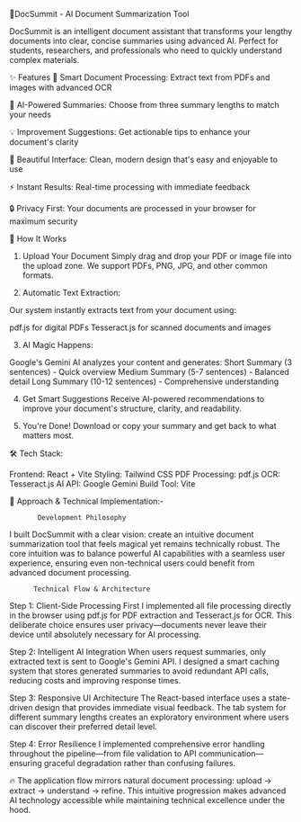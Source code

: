  🚀DocSummit - AI Document Summarization Tool


DocSummit is an intelligent document assistant that transforms your lengthy documents into clear, concise summaries using advanced AI. Perfect for students, researchers, and professionals who need to quickly understand complex materials.

✨ Features
📄 Smart Document Processing: Extract text from PDFs and images with advanced OCR

🤖 AI-Powered Summaries: Choose from three summary lengths to match your needs

💡 Improvement Suggestions: Get actionable tips to enhance your document's clarity

🎨 Beautiful Interface: Clean, modern design that's easy and enjoyable to use

⚡ Instant Results: Real-time processing with immediate feedback

🔒 Privacy First: Your documents are processed in your browser for maximum security

🚀 How It Works
1. Upload Your Document
Simply drag and drop your PDF or image file into the upload zone. We support PDFs, PNG, JPG, and other common formats.

2. Automatic Text Extraction:

Our system instantly extracts text from your document using:

pdf.js for digital PDFs
Tesseract.js for scanned documents and images

3. AI Magic Happens:

Google's Gemini AI analyzes your content and generates:
Short Summary (3 sentences) - Quick overview
Medium Summary (5-7 sentences) - Balanced detail
Long Summary (10-12 sentences) - Comprehensive understanding

4. Get Smart Suggestions
Receive AI-powered recommendations to improve your document's structure, clarity, and readability.

5. You're Done!
Download or copy your summary and get back to what matters most.

🛠️ Tech Stack:

Frontend: React + Vite
Styling: Tailwind CSS
PDF Processing: pdf.js
OCR: Tesseract.js
AI API: Google Gemini
Build Tool: Vite


🚀 Approach & Technical Implementation:-

           Development Philosophy
I built DocSummit with a clear vision: create an intuitive document summarization tool that feels magical yet remains technically robust. The core intuition was to balance powerful AI capabilities with a seamless user experience, ensuring even non-technical users could benefit from advanced document processing.

          Technical Flow & Architecture
Step 1: Client-Side Processing First
I implemented all file processing directly in the browser using pdf.js for PDF extraction and Tesseract.js for OCR. This deliberate choice ensures user privacy—documents never leave their device until absolutely necessary for AI processing.

Step 2: Intelligent AI Integration
When users request summaries, only extracted text is sent to Google's Gemini API. I designed a smart caching system that stores generated summaries to avoid redundant API calls, reducing costs and improving response times.

Step 3: Responsive UI Architecture
The React-based interface uses a state-driven design that provides immediate visual feedback. The tab system for different summary lengths creates an exploratory environment where users can discover their preferred detail level.

Step 4: Error Resilience
I implemented comprehensive error handling throughout the pipeline—from file validation to API communication—ensuring graceful degradation rather than confusing failures.

🔥 The application flow mirrors natural document processing: upload → extract → understand → refine. This intuitive progression makes advanced AI technology accessible while maintaining technical excellence under the hood.